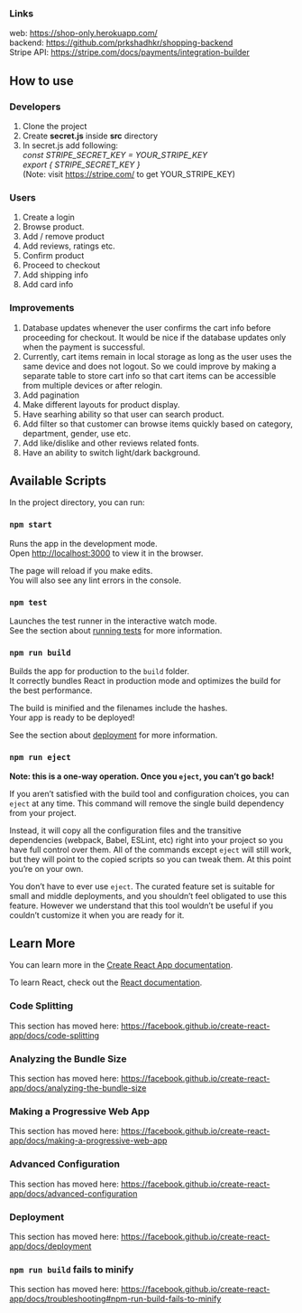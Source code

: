 ### Links
web: https://shop-only.herokuapp.com/ <br>
backend: https://github.com/prkshadhkr/shopping-backend<br>
Stripe API: https://stripe.com/docs/payments/integration-builder
## How to use
### Developers
  1. Clone the project
  2. Create **secret.js** inside **src** directory
  3. In secret.js add following:<br>
     _const STRIPE_SECRET_KEY = YOUR_STRIPE_KEY <br>
     export { STRIPE_SECRET_KEY }_ <br>
     (Note: visit https://stripe.com/ to get YOUR_STRIPE_KEY)<br>

### Users
  1. Create  a login
  2. Browse product.
  3. Add / remove product
  4. Add reviews, ratings etc.
  5. Confirm product
  6. Proceed to checkout
  7. Add shipping info
  8. Add card info

### Improvements
  1. Database updates whenever the user confirms the cart info before proceeding for checkout. It would be nice if the database updates only when the payment is successful. 
  2. Currently, cart items remain in local storage as long as the user uses the same device and does not logout. So we could improve by making a separate table to store cart info so that cart items can be accessible from multiple devices or after relogin.
  3. Add pagination
  4. Make different layouts for product display.
  5. Have searhing ability so that user can search product.
  6. Add filter so that customer can browse items quickly based on category, department, gender, use etc.
  7. Add like/dislike and other reviews related fonts.
  8. Have an ability to switch light/dark background.


## Available Scripts

In the project directory, you can run:

### `npm start`

Runs the app in the development mode.<br />
Open [http://localhost:3000](http://localhost:3000) to view it in the browser.

The page will reload if you make edits.<br />
You will also see any lint errors in the console.

### `npm test`

Launches the test runner in the interactive watch mode.<br />
See the section about [running tests](https://facebook.github.io/create-react-app/docs/running-tests) for more information.

### `npm run build`

Builds the app for production to the `build` folder.<br />
It correctly bundles React in production mode and optimizes the build for the best performance.

The build is minified and the filenames include the hashes.<br />
Your app is ready to be deployed!

See the section about [deployment](https://facebook.github.io/create-react-app/docs/deployment) for more information.

### `npm run eject`

**Note: this is a one-way operation. Once you `eject`, you can’t go back!**

If you aren’t satisfied with the build tool and configuration choices, you can `eject` at any time. This command will remove the single build dependency from your project.

Instead, it will copy all the configuration files and the transitive dependencies (webpack, Babel, ESLint, etc) right into your project so you have full control over them. All of the commands except `eject` will still work, but they will point to the copied scripts so you can tweak them. At this point you’re on your own.

You don’t have to ever use `eject`. The curated feature set is suitable for small and middle deployments, and you shouldn’t feel obligated to use this feature. However we understand that this tool wouldn’t be useful if you couldn’t customize it when you are ready for it.

## Learn More

You can learn more in the [Create React App documentation](https://facebook.github.io/create-react-app/docs/getting-started).

To learn React, check out the [React documentation](https://reactjs.org/).

### Code Splitting

This section has moved here: https://facebook.github.io/create-react-app/docs/code-splitting

### Analyzing the Bundle Size

This section has moved here: https://facebook.github.io/create-react-app/docs/analyzing-the-bundle-size

### Making a Progressive Web App

This section has moved here: https://facebook.github.io/create-react-app/docs/making-a-progressive-web-app

### Advanced Configuration

This section has moved here: https://facebook.github.io/create-react-app/docs/advanced-configuration

### Deployment

This section has moved here: https://facebook.github.io/create-react-app/docs/deployment

### `npm run build` fails to minify

This section has moved here: https://facebook.github.io/create-react-app/docs/troubleshooting#npm-run-build-fails-to-minify
